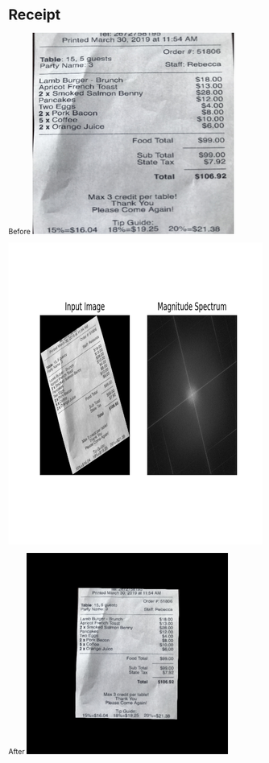 # Receipt

Before
<img src="https://github.com/Henri93/Receipt/blob/master/receipt_imgs/rec2.jpg" alt="Before" width="400" height="400"/>

<img src="https://github.com/Henri93/Receipt/blob/master/Figure_1.png" alt="Process" width="800" height="600"/>

After
<img src="https://github.com/Henri93/Receipt/blob/master/Figure_2.png" alt="After" width="400" height="400"/>
